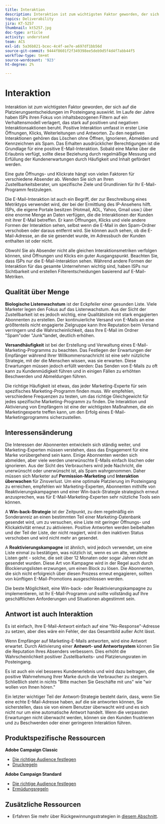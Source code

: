 ```yaml
---
title: Interaktion
description: Interaktion ist zum wichtigsten Faktor geworden, der sich auf die Platzierungsentscheidungen im Posteingang auswirkt.
topics: Deliverability
jira: KT-5257
thumbnail: kt5257.jpg
doc-type: article
activity: understand
team: ACS
exl-id: 5a36b821-bcec-4c4f-ae7e-a697df1bb56d
source-git-commit: 9444f8601f2f349398ee5deb9d5f4d4f7abb44f5
workflow-type: tm+mt
source-wordcount: '923'
ht-degree: 2%

---
```


# Interaktion

Interaktion ist zum wichtigsten Faktor geworden, der sich auf die Platzierungsentscheidungen im Posteingang auswirkt. Im Laufe der Jahre haben ISPs ihren Fokus von inhaltsbezogenen Filtern auf ein Verhaltensmodell verlagert, das stark auf positiven und negativen Interaktionsaktionen beruht. Positive Interaktion umfasst in erster Linie Öffnungen, Klicks, Weiterleitungen und Antworten. Zu den negativen Interaktionen gehören das Löschen ohne Öffnen, Ignorieren, Abmelden und Kennzeichnen als Spam. Das Erhalten ausdrücklicher Berechtigungen ist die Grundlage für eine positive E-Mail-Interaktion. Sobald eine Marke über die Erlaubnis verfügt, sollte diese Beziehung durch regelmäßige Messung und Erfüllung der Kundenerwartungen durch Häufigkeit und Inhalt gefördert werden.

Eine gute Öffnungs- und Klickrate hängt von vielen Faktoren für verschiedene Absender ab. Wenden Sie sich an Ihren Zustellbarkeitsberater, um spezifische Ziele und Grundlinien für Ihr E-Mail-Programm festzulegen.

Die E-Mail-Interaktion ist auch ein Begriff, der zur Beschreibung eines Metriktyps verwendet wird, der bei der Ermittlung des IP-Ansehens hilft. ISPs, die eigene Portale besitzen (Hotmail, AOL, Yahoo, Gmail usw.) über eine enorme Menge an Daten verfügen, die die Interaktionen der Kunden mit ihrer E-Mail betreffen. Er kann Öffnungen, Klicks und viele andere Formen der Interaktion sehen, selbst wenn die E-Mail in den Spam-Ordner verschoben oder daraus entfernt wird. Sie können auch sehen, ob die E-Mail-Adresse, an die sie gesendet wurde, im Adressbuch der Kunden enthalten ist oder nicht.

Obwohl Sie als Absender nicht alle gleichen Interaktionsmetriken verfolgen können, sind Öffnungen und Klicks ein guter Ausgangspunkt. Beachten Sie, dass ISPs nur die E-Mail-Interaktion sehen. Während andere Formen der Interaktion für das gesamte Unternehmen wichtig sind, haben ISPs nur Sichtbarkeit und erstellen Filterentscheidungen basierend auf E-Mail-Metriken.

## Qualität über Menge

**Biologische Listenwachstum** ist der Eckpfeiler einer gesunden Liste. Viele Marketer legen den Fokus auf das Listenwachstum. Aus der Sicht der Zustellbarkeit ist es jedoch wichtig, eine Qualitätsliste mit stark engagierten Abonnenten zu erstellen. Der kontinuierliche Versand von E-Mails an eine größtenteils nicht engagierte Zielgruppe kann Ihre Reputation beim Versand verringern und die Wahrscheinlichkeit, dass Ihre E-Mail im Ordner &quot;Spam&quot;oder &quot;Junk&quot;landet, deutlich erhöhen.

**Versandhäufigkeit** ist bei der Erstellung und Verwaltung eines E-Mail-Marketing-Programms zu beachten. Das Festlegen der Erwartungen der Empfänger während Ihrer Willkommensnachricht ist eine sehr nützliche Strategie, mit der die Menschen wissen, was sie erwarten. Diese Erwartungen müssen jedoch erfüllt werden: Das Senden von E-Mails zu oft kann zu Kundenmüdigkeit führen und in einigen Fällen zu erhöhten Beschwerden und Abmeldungen führen.

Die richtige Häufigkeit ist etwas, das jeder Marketing-Experte für sein spezifisches Marketing-Programm finden muss. Wir empfehlen, verschiedene Frequenzen zu testen, um das richtige Gleichgewicht für jedes spezifische Marketing-Programm zu finden. Die Interaktion und Aktivierung von Empfängern ist eine der wichtigsten Maßnahmen, die ein Marketingexperte treffen kann, um den Erfolg eines E-Mail-Marketingprogramms sicherzustellen.

## Interessensänderung

Die Interessen der Abonnenten entwickeln sich ständig weiter, und Marketing-Experten müssen verstehen, dass das Engagement für eine Marke vorübergehend sein kann. Einige Abonnenten werden sich abmelden, aber viele werden unerwünschte E-Mails einfach löschen oder ignorieren. Aus der Sicht des Verbrauchers wird jede Nachricht, die unerwünscht oder unerwünscht ist, als Spam wahrgenommen. Daher müssen sich Marketer auf **Permission-Marketing** und **Interaktion überwachen** für Zinsverlust. Um eine optimale Platzierung im Posteingang zu erreichen, empfehlen wir Marketing-Experten, Abonnenten mithilfe von Reaktivierungskampagnen und einer Win-back-Strategie strategisch erneut anzusprechen, was für E-Mail-Marketing-Experten sehr nützliche Tools sein können.

A **Win-back-Strategie** ist der Zeitpunkt, zu dem regelmäßig ein Sonderanreiz an einen bestimmten Teil einer Marketing-Datenbank gesendet wird, um zu versuchen, eine Liste mit geringer Öffnungs- und Klickaktivität erneut zu aktivieren. Positive Antworten werden beibehalten und der Teil der Liste, der nicht reagiert, wird in den inaktiven Status verschoben und wird nicht mehr an gesendet.

A **Reaktivierungskampagne** ist ähnlich, wird jedoch verwendet, um eine Liste einmal zu bestätigen, was nützlich ist, wenn es um alte, veraltete Listen geht - solche, die seit über 12 Monaten oder sogar Jahren nicht an gesendet wurden. Diese Art von Kampagne wird in der Regel auch durch Blockierungslisten erzwungen, um einen Block zu lösen. Die Abonnenten, die sich nicht erfolgreich über diesen Prozess erneut engagieren, sollten von künftigen E-Mail-Promotions ausgeschlossen werden.

Die beste Möglichkeit, eine Win-back- oder Reaktivierungskampagne zu implementieren, ist Ihr E-Mail-Programm und sollte vollständig auf Ihre geschäftlichen Anforderungen und Situationen abgestimmt sein.

## Antwort ist auch Interaktion

Es ist einfach, Ihre E-Mail-Antwort einfach auf eine &quot;No-Response&quot;-Adresse zu setzen, aber dies wäre ein Fehler, der das Gesamtbild außer Acht lässt.

Wenn Empfänger auf Marketing-E-Mails antworten, wird eine Antwort erwartet. Durch Aktivierung einer **Antwort- und Antwortsystem** können Sie die Reputation Ihres Absenders verbessern. Dies erhöht die Wahrscheinlichkeit positiver Zustellbarkeits- und Platzierungsraten im Posteingang.

Es ist auch ein viel besseres Kundenerlebnis und wird dazu beitragen, die positive Wahrnehmung Ihrer Marke durch die Verbraucher zu steigern. Schließlich steht in nichts &quot;Bitte machen Sie Geschäfte mit uns&quot; wie &quot;wir wollen von Ihnen hören.&quot;

Ein letzter wichtiger Teil der Antwort-Strategie besteht darin, dass, wenn Sie eine echte E-Mail-Adresse haben, auf die sie antworten können, Sie sicherstellen, dass sie von einem Benutzer überwacht wird und es sich nicht nur um eine automatische Antwort handelt. Wenn die verpassten Erwartungen nicht überwacht werden, können sie den Kunden frustrieren und zu Beschwerden oder einer geringeren Interaktion führen.

## Produktspezifische Ressourcen

**Adobe Campaign Classic**

* [Die richtige Audience festlegen](https://experienceleague.adobe.com/docs/campaign-standard/using/communication-channels/delivery-bestpractices/define-the-right-audience.html#communication-channels)
* [Druckregeln](https://experienceleague.adobe.com/docs/campaign-classic/using/orchestrating-campaigns/campaign-optimization/pressure-rules.html)

**Adobe Campaign Standard**

* [Die richtige Audience festlegen](https://experienceleague.adobe.com/docs/campaign-standard/using/communication-channels/delivery-bestpractices/define-the-right-audience.html)
* [Ermüdungsregeln](https://experienceleague.adobe.com/docs/campaign-standard/using/testing-and-sending/working-with-typology-rules/fatigue-rules.html)

## Zusätzliche Ressourcen

* Erfahren Sie mehr über Rückgewinnungsstrategien in [diesem Abschnitt](/help/additional-resources/re-engagement.md).

